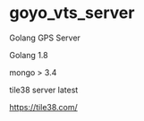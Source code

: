 # goyo_vts_server
Golang GPS Server

Golang 1.8

mongo > 3.4 

tile38 server latest

https://tile38.com/
